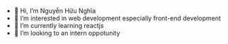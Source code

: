 - 👋 Hi, I’m Nguyễn Hữu Nghĩa
- 👀 I’m interested in web development especially front-end development
- 🌱 I’m currently learning reactjs
- 💞️ I’m looking to an intern oppotunity 

<!---
nguyenhnghia/nguyenhnghia is a ✨ special ✨ repository because its `README.md` (this file) appears on your GitHub profile.
You can click the Preview link to take a look at your changes.
--->

